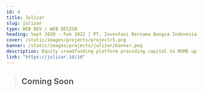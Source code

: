 ```yaml
---
id: 4
title: Julizar
slug: julizar
type: WEB DEV / WEB DESIGN
heading: Sept 2020 - Feb 2021 | PT. Investasi Bersama Bangsa Indonesia
cover: /static/images/projects/project/5.png
banner: /static/images/projects/julizar/banner.png
description: Equity crowdfunding platform providing capital to MSME up to 100 million rupiah
link: "https://julizar.id/id"
---
```


> ## Coming Soon
